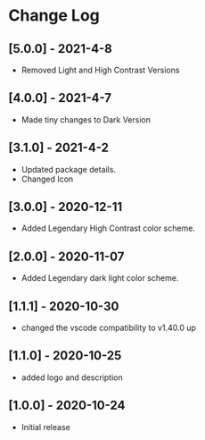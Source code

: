 # Change Log

## [5.0.0] - 2021-4-8

- Removed Light and High Contrast Versions

## [4.0.0] - 2021-4-7

- Made tiny changes to Dark Version

## [3.1.0] - 2021-4-2

- Updated package details.
- Changed Icon

## [3.0.0] - 2020-12-11

- Added Legendary High Contrast color scheme.

## [2.0.0] - 2020-11-07

- Added Legendary dark light color scheme.

## [1.1.1] - 2020-10-30

- changed the vscode compatibility to v1.40.0 up

## [1.1.0] - 2020-10-25

- added logo and description

## [1.0.0] - 2020-10-24

- Initial release
